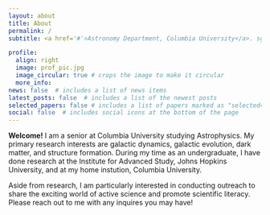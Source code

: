 ```yaml
---
layout: about
title: About
permalink: /
subtitle: <a href='#'>Astronomy Department, Columbia University</a>. sgp2146@columbia.edu

profile:
  align: right
  image: prof_pic.jpg
  image_circular: true # crops the image to make it circular
  more_info: 
news: false  # includes a list of news items
latest_posts: false  # includes a list of the newest posts
selected_papers: false # includes a list of papers marked as "selected={true}"
social: false  # includes social icons at the bottom of the page
---
```


**Welcome!** I am a senior at Columbia University studying Astrophysics. My primary research interests are galactic dynamics, galactic evolution, dark matter, and structure formation. During my time as an undergraduate, I have done research at the Institute for Advanced Study, Johns Hopkins University, and at my home instution, Columbia University.

Aside from research, I am particularly interested in conducting outreach to share the exciting world of active science and promote scientific literacy. Please reach out to me with any inquires you may have!
